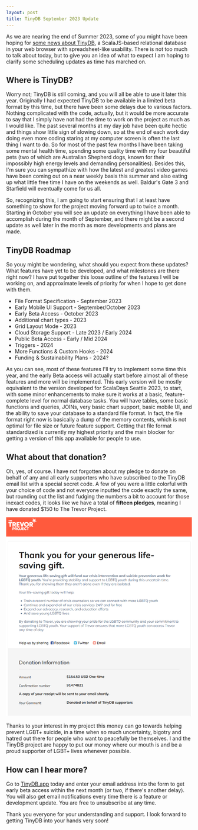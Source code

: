 ```yaml
---
layout: post
title: TinyDB September 2023 Update
---
```

As we are nearing the end of Summer 2023, some of you might have been hoping for [some news about TinyDB](/2023/06/20/intro-tinydb/), a ScalaJS-based relational database in your web browser with spreadsheet-like usability.
There is not too much to talk about today, but to give you an idea of what to expect I am hoping to clarify some scheduling updates as time has marched on.

## Where is TinyDB?
Worry not; TinyDB is still coming, and you will all be able to use it later this year.
Originally I had expected TinyDB to be available in a limited beta format by this time, but there have been some delays due to various factors.
Nothing complicated with the code, actually, but it would be more accurate to say that I simply have not had the time to work on the project as much as I would like.
The past several months at my day job have been quite hectic and things show little sign of slowing down, so at the end of each work day doing even more coding staring at my computer screen is often the last thing I want to do.
So for most of the past few months I have been taking some mental health time, spending some quality time with my four beautiful pets (two of which are Australian Shepherd dogs, known for their impossibly high energy levels and demanding personalities).
Besides this, I'm sure you can sympathize with how the latest and greatest video games have been coming out on a near weekly basis this summer and also eating up what little free time I have on the weekends as well.
Baldur's Gate 3 and Starfield will eventually come for us all.

So, recognizing this, I am going to start ensuring that I at least have something to show for the project moving forward up to twice a month.
Starting in October you will see an update on everything I have been able to accomplish during the month of September, and there might be a second update as well later in the month as more developments and plans are made.

## TinyDB Roadmap
So youy might be wondering, what should you expect from these updates?
What features have yet to be developed, and what milestones are there right now?
I have put together this loose outline of the features I will be working on, and approximate levels of priority for when I hope to get done with them.

* File Format Specification - September 2023
* Early Mobile UI Support - September/October 2023
* Early Beta Access - October 2023
* Additional chart types - 2023
* Grid Layout Mode - 2023
* Cloud Storage Support - Late 2023 / Early 2024
* Public Beta Access - Early / Mid 2024
* Triggers - 2024
* More Functions & Custom Hooks - 2024
* Funding & Sustainability Plans - 2024?

As you can see, most of these features I'll try to implement some time this year, and the early Beta access will actually start before almost all of these features and more will be implemented.
This early version will be mostly equivalent to the version developed for ScalaDays Seattle 2023, to start, with some minor enhancements to make sure it works at a basic, feature-complete level for normal database tasks.
You will have tables, some basic functions and queries, JOINs, very basic chart support, basic mobile UI, and the ability to save your database to a standard file format.
In fact, the file format right now is basically a dump of the memory contents, which is not optimal for file size or future feature support.
Getting that file format standardized is currently my highest priority and the main blocker for getting a version of this app available for people to use.

## What about that donation?
Oh, yes, of course.
I have not forgotten about my pledge to donate on behalf of any and all early supporters who have subscribed to the TinyDB email list with a special secret code.
A few of you were a little colorful with your choice of code and not everyone inputted the code exactly the same, but rounding out the list and fudging the numbers a bit to account for those inexact codes, it looks like we have a total of __fifteen pledges__, meaning I have donated $150 to The Trevor Project.

![TinyDB Trevor Project Donation](/public/tinydb-donate.png)

Thanks to your interest in my project this money can go towards helping prevent LGBT+ suicide, in a time when so much uncertainty, bigotry and hatred out there for people who want to peacefully be themselves.
I and the TinyDB project are happy to put our money where our mouth is and be a proud supporter of LGBT+ lives whenever possible.

## How can I hear more?
Go to [TinyDB.app](https://tinydb.app/) today and enter your email address into the form to get early beta access within the next month (or two, if there's another delay).
You will also get email notifications every time there is a feature or development update.
You are free to unsubscribe at any time.

Thank you everyone for your understanding and support.
I look forward to getting TinyDB into your hands very soon!
 